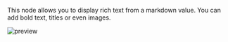 This node allows you to display rich text from a markdown value. You can add bold text, titles or even images.

![preview](/images/richText/preview.png)

